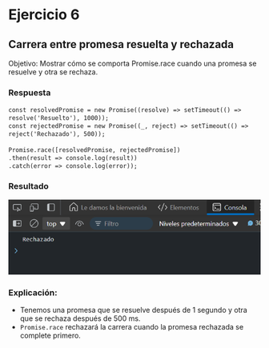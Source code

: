 # Ejercicio 6
## Carrera entre promesa resuelta y rechazada
Objetivo: Mostrar cómo se comporta Promise.race cuando una promesa se resuelve y otra se rechaza.

### Respuesta
```
const resolvedPromise = new Promise((resolve) => setTimeout(() => resolve('Resuelto'), 1000));
const rejectedPromise = new Promise((_, reject) => setTimeout(() => reject('Rechazado'), 500));

Promise.race([resolvedPromise, rejectedPromise])
.then(result => console.log(result))
.catch(error => console.log(error)); 
```
### Resultado

![Texto alternativo](../../src/Ejercicio14res.png "Respuesta del codigo ejemplo")

### Explicación:

- Tenemos una promesa que se resuelve después de 1 segundo y otra que se rechaza después de 500 ms.
- `Promise.race` rechazará la carrera cuando la promesa rechazada se complete primero.

